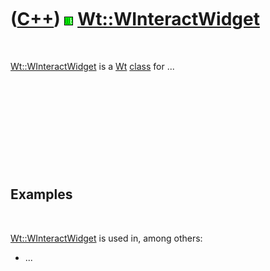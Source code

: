 



 

 

 

 

 

([C++](Cpp.htm)) ![Wt](PicWt.png) [Wt::WInteractWidget](CppWInteractWidget.htm)
===============================================================================

 

[Wt::WInteractWidget](CppWInteractWidget.htm) is a [Wt](CppWt.htm)
[class](CppClass.htm) for ...

 

 

 

 

 

Examples
--------

 

[Wt::WInteractWidget](CppWInteractWidget.htm) is used in, among others:

-   ...

 

 

 

 

 





 



